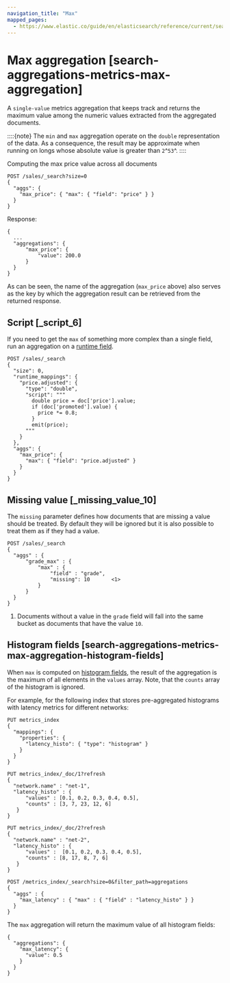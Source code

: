 ```yaml
---
navigation_title: "Max"
mapped_pages:
  - https://www.elastic.co/guide/en/elasticsearch/reference/current/search-aggregations-metrics-max-aggregation.html
---
```


# Max aggregation [search-aggregations-metrics-max-aggregation]


A `single-value` metrics aggregation that keeps track and returns the maximum value among the numeric values extracted from the aggregated documents.

::::{note}
The `min` and `max` aggregation operate on the `double` representation of the data. As a consequence, the result may be approximate when running on longs whose absolute value is greater than `2`^`53`^.
::::


Computing the max price value across all documents

```console
POST /sales/_search?size=0
{
  "aggs": {
    "max_price": { "max": { "field": "price" } }
  }
}
```

Response:

```console-result
{
  ...
  "aggregations": {
      "max_price": {
          "value": 200.0
      }
  }
}
```

As can be seen, the name of the aggregation (`max_price` above) also serves as the key by which the aggregation result can be retrieved from the returned response.

## Script [_script_6]

If you need to get the `max` of something more complex than a single field, run an aggregation on a [runtime field](docs-content://manage-data/data-store/mapping/runtime-fields.md).

```console
POST /sales/_search
{
  "size": 0,
  "runtime_mappings": {
    "price.adjusted": {
      "type": "double",
      "script": """
        double price = doc['price'].value;
        if (doc['promoted'].value) {
          price *= 0.8;
        }
        emit(price);
      """
    }
  },
  "aggs": {
    "max_price": {
      "max": { "field": "price.adjusted" }
    }
  }
}
```


## Missing value [_missing_value_10]

The `missing` parameter defines how documents that are missing a value should be treated. By default they will be ignored but it is also possible to treat them as if they had a value.

```console
POST /sales/_search
{
  "aggs" : {
      "grade_max" : {
          "max" : {
              "field" : "grade",
              "missing": 10       <1>
          }
      }
  }
}
```

1. Documents without a value in the `grade` field will fall into the same bucket as documents that have the value `10`.



## Histogram fields [search-aggregations-metrics-max-aggregation-histogram-fields]

When `max` is computed on [histogram fields](/reference/elasticsearch/mapping-reference/histogram.md), the result of the aggregation is the maximum of all elements in the `values` array. Note, that the `counts` array of the histogram is ignored.

For example, for the following index that stores pre-aggregated histograms with latency metrics for different networks:

```console
PUT metrics_index
{
  "mappings": {
    "properties": {
      "latency_histo": { "type": "histogram" }
    }
  }
}

PUT metrics_index/_doc/1?refresh
{
  "network.name" : "net-1",
  "latency_histo" : {
      "values" : [0.1, 0.2, 0.3, 0.4, 0.5],
      "counts" : [3, 7, 23, 12, 6]
   }
}

PUT metrics_index/_doc/2?refresh
{
  "network.name" : "net-2",
  "latency_histo" : {
      "values" :  [0.1, 0.2, 0.3, 0.4, 0.5],
      "counts" : [8, 17, 8, 7, 6]
   }
}

POST /metrics_index/_search?size=0&filter_path=aggregations
{
  "aggs" : {
    "max_latency" : { "max" : { "field" : "latency_histo" } }
  }
}
```

The `max` aggregation will return the maximum value of all histogram fields:

```console-result
{
  "aggregations": {
    "max_latency": {
      "value": 0.5
    }
  }
}
```


